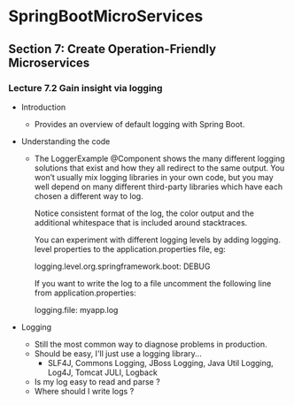 # SpringBootMicroServices
## Section 7: Create Operation-Friendly Microservices
### Lecture 7.2 Gain insight via logging

* Introduction
  * Provides an overview of default logging with Spring Boot.

* Understanding the code
  * The LoggerExample @Component shows the many different logging solutions that exist and 
    how they all redirect to the same output. You won’t usually mix logging libraries in 
    your own code, but you may well depend on many different third-party libraries which 
    have each chosen a different way to log.

    Notice consistent format of the log, the color output and the additional whitespace 
    that is included around stacktraces.

    You can experiment with different logging levels by adding logging.
    level properties to the application.properties file, eg:
    
    logging.level.org.springframework.boot: DEBUG

    If you want to write the log to a file uncomment the following line from 
    application.properties:

    logging.file: myapp.log

* Logging
  * Still the most common way to diagnose problems in production.
  * Should be easy, I'll just use a logging library...
    * SLF4J, Commons Logging, JBoss Logging, Java Util Logging, Log4J, Tomcat JULI, Logback
  * Is my log easy to read and parse ?
  * Where should I write logs ? 
